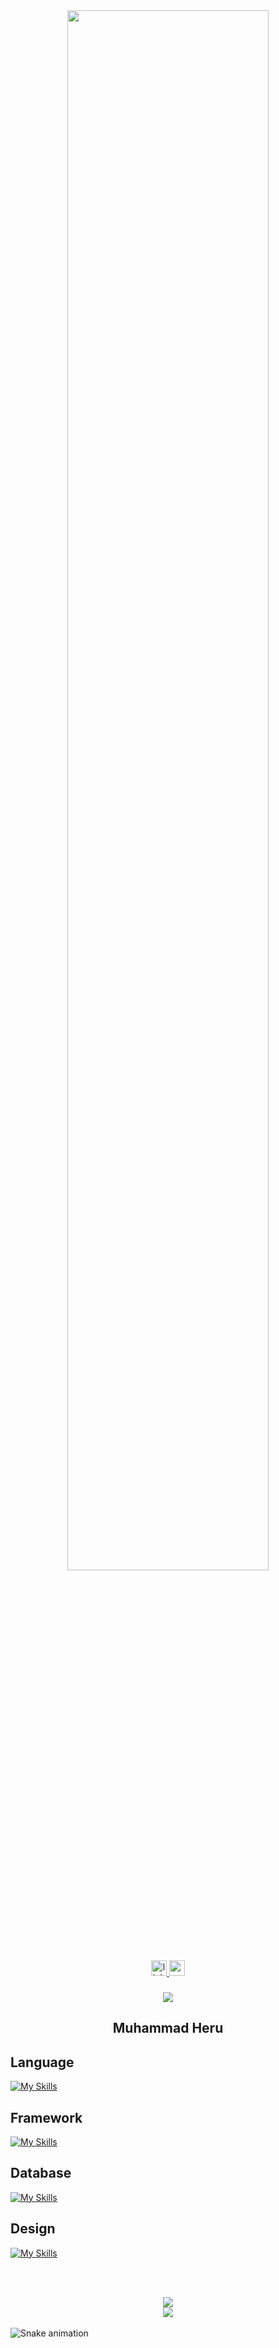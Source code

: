 <div align="center">
<img src="https://user-images.githubusercontent.com/74038190/225813708-98b745f2-7d22-48cf-9150-083f1b00d6c9.gif" width="80%">
</div>

<div align="center">
  <a href="https://www.linkedin.com/in/heruumhmd/" target="_blank">
    <img src="https://img.shields.io/static/v1?message=LinkedIn&logo=linkedin&label=&color=0077B5&logoColor=white&labelColor=&style=for-the-badge" height="25" alt="linkedin logo"  />
  </a>
  
  <a href="https://mail.google.com/mail/?view=cm&fs=1&to=herum556@gmail.com" target="_blank">
    <img src="https://img.shields.io/static/v1?message=Gmail&logo=gmail&label=&color=D14836&logoColor=white&labelColor=&style=for-the-badge" height="25" alt="gmail logo"  />
  </a>
</div>

###

<div align="center">
  <img src="https://visitor-badge.laobi.icu/badge?page_id=heruu-1.heruu-1&"  />
</div>

###

<div align="center"> 
  
  ## Muhammad Heru
</div>

###

## Language
<div align="left"> 
  
[![My Skills](https://skillicons.dev/icons?i=python,javascript,ts,php&theme=dark)](https://skillicons.dev)

</div>

## Framework
<div align="left"> 
  
[![My Skills](https://skillicons.dev/icons?i=express,react,nextjs,flask,laravel&theme=dark)](https://skillicons.dev)

</div>

## Database
<div align="left"> 
  
[![My Skills](https://skillicons.dev/icons?i=mongodb,postgresql,mysql,supabase,prisma&theme=dark)](https://skillicons.dev)

</div>

## Design
<div align="left"> 
  
[![My Skills](https://skillicons.dev/icons?i=figma,ps&theme=dark)](https://skillicons.dev)

</div>

<br><br>
<div align="center">
<img src="https://github-readme-stats.vercel.app/api/top-langs/?username=heruu-1&layout=compact&&show_icons=true&theme=dark">
<br>
<img src="https://github-readme-stats.vercel.app/api?username=heruu-1&show_icons=true&theme=dark">
<br>
</div>
<br>
<img src="https://raw.githubusercontent.com/heruu-1/heruu-1/output/dist/snake.svg" alt="Snake animation" />



